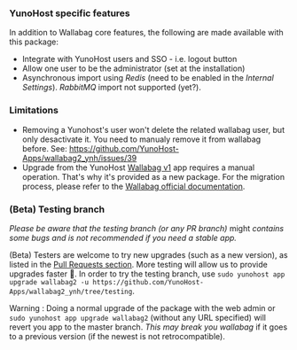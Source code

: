 ### YunoHost specific features
In addition to Wallabag core features, the following are made available with this package:

 * Integrate with YunoHost users and SSO - i.e. logout button
 * Allow one user to be the administrator (set at the installation)
 * Asynchronous import using *Redis* (need to be enabled in the *Internal Settings*). *RabbitMQ* import not supported (yet?).

### Limitations

* Removing a Yunohost's user won't delete the related wallabag user, but only desactivate it. You need to manualy remove it from wallabag before. See: https://github.com/YunoHost-Apps/wallabag2_ynh/issues/39
* Upgrade from the YunoHost [Wallabag v1](https://github.com/YunoHost-Apps/wallabag_ynh) app requires a manual operation. That's why it's provided as a new package. For the migration process, please refer to the [Wallabag official documentation](https://doc.wallabag.org/en/user/import/wallabagv1.html).

### (Beta) Testing branch
*Please be aware that the testing branch (or any PR branch)* might *contains some bugs and is not recommended if you need a stable app.*

(Beta) Testers are welcome to try new upgrades (such as a new version), as listed in the [Pull Requests section](https://github.com/YunoHost-Apps/wallabag2_ynh/pulls). More testing will allow us to provide upgrades faster 🙂. In order to try the testing branch, use `sudo yunohost app upgrade wallabag2 -u https://github.com/YunoHost-Apps/wallabag2_ynh/tree/testing`.

Warning : Doing a normal upgrade of the package with the web admin or `sudo yunohost app upgrade wallabag2` (without any URL specified) will revert you app to the master branch. *This may break you wallabag* if it goes to a previous version (if the newest is not retrocompatible).